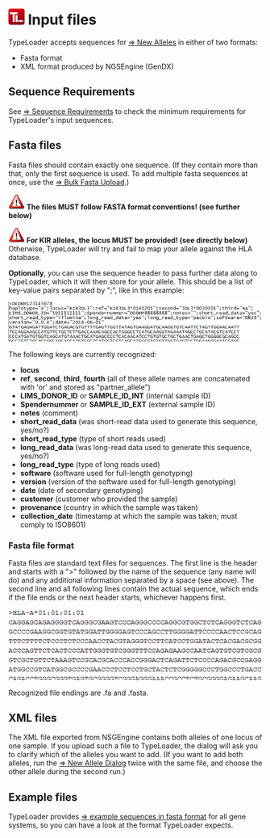 # ![Icon](images/TypeLoader_32.png) Input files
TypeLoader accepts sequences for [=> New Alleles](new_allele.md) in either of two formats:

 * Fasta format
 * XML format produced by NGSEngine (GenDX) 

## Sequence Requirements
See [=> Sequence Requirements](new_allele_requirements.md) to check the minimum requirements for TypeLoader's input sequences.

## Fasta files
Fasta files should contain exactly one sequence. (If they contain more than that, only the first sequence is used. To add multiple fasta sequences at once, use the [=> Bulk Fasta Upload](new_allele_bulk.md).)

![important](images/icon_important.png) **The files MUST follow FASTA format conventions! (see further below)**

![important](images/icon_important.png) **For KIR alleles, the locus MUST be provided! (see directly below)**
Otherwise, TypeLoader will try and fail to map your allele against the HLA database.

**Optionally**, you can use the sequence header to pass further data along to TypeLoader, which it will then store for your allele. This should be a list of key-value pairs separated by ";", like in this example:

![fasta-header example](images/fasta_header.png)

The following keys are  currently recognized:

 * **locus**
 * **ref**, **second**, **third**, **fourth** (all of these allele names are concatenated with 'or' and stored as "partner_allele")
 * **LIMS\_DONOR\_ID** or **SAMPLE\_ID\_INT** (internal sample ID)
 * **Spendernummer** or **SAMPLE\_ID\_EXT** (external sample ID)
 * **notes** (comment)
 * **short\_read_data** (was short-read data used to generate this sequence, yes/no?)
 * **short\_read_type** (type of short reads used)
 * **long\_read_data** (was long-read data used to generate this sequence, yes/no?)
 * **long\_read_type** (type of long reads used)
 * **software** (software used for full-length genotyping)
 * **version** (version of the software used for full-length genotyping)
 * **date** (date of secondary genotyping)
 * **customer** (customer who provided the sample)
 * **provenance** (country in which the sample was taken)
 * **collection_date** (timestamp at which the sample was taken; must comply to ISO8601)

### Fasta file format
Fasta files are standard text files for sequences. The first line is the header and starts with a ">" followed by the name of the sequence (any name will do) and any additional information separated by a space (see above). The second line and all following lines contain the actual sequence, which ends if the file ends or the next header starts, whichever happens first.

![fasta-header example](images/fasta_noheader.png)

Recognized file endings are .fa and .fasta.

## XML files
The XML file exported from NSGEngine contains both alleles of one locus of one sample. If you upload such a file to TypeLoader, the dialog will ask you to clarify which of the alleles you want to add. (If you want to add both alleles, run the [=> New Allele Dialog](new_allele.md) twice with the same file, and choose the other allele during the second run.)

## Example files
TypeLoader provides [=> example sequences in fasta format](example_files.md) for all gene systems, so you can have a look at the format TypeLoader expects.

